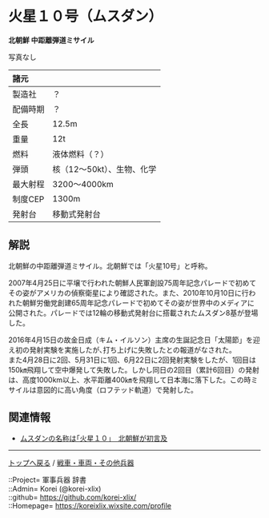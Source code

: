 # 火星１０号（ムスダン）
**北朝鮮 中距離弾道ミサイル**

写真なし  
  


|諸元  |  |
|:--|:--|
|製造社  |？  |
|配備時期  |？  |
|全長    |12.5m  |
|重量    |12t  |
|燃料    |液体燃料（？）  |
|弾頭    |核（12～50kt）、生物、化学  |
|最大射程|3200～4000km  |
|制度CEP  |1300m  |
|発射台  |移動式発射台  |



## 解説
北朝鮮の中距離弾道ミサイル。北朝鮮では「火星10号」と呼称。  

2007年4月25日に平壌で行われた朝鮮人民軍創設75周年記念パレードで初めてその姿がアメリカの偵察衛星により確認された。また、2010年10月10日に行われた朝鮮労働党創建65周年記念パレードで初めてその姿が世界中のメディアに公開された。パレードでは12輪の移動式発射台に搭載されたムスダン8基が登場した。  
  
2016年4月15日の故金日成（キム・イルソン）主席の生誕記念日「太陽節」を迎え初の発射実験を実施したが､打ち上げに失敗したとの報道がなされた。  
また4月28日に2回、5月31日に1回、6月22日に2回発射実験をしたが、1回目は150㎞飛翔して空中爆発して失敗した。しかし同日の2回目（累計6回目）の発射は、高度1000km以上、水平距離400㎞を飛翔して日本海に落下した。この時ミサイルは意図的に高い角度（ロフテッド軌道）で発射した。  



## 関連情報
* [ムスダンの名称は｢火星１０｣　北朝鮮が初言及](https://s.wowkorea.jp/news/read/168711/)


***
[トップへ戻る](/readme.md) / [戦車・車両・その他兵器](/ground/readme.md)  
  
::Project= 軍事兵器 辞書  
::Admin= Korei (@korei-xlix)  
::github= https://github.com/korei-xlix/  
::Homepage= https://koreixlix.wixsite.com/profile  
